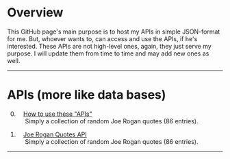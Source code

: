 # Overview

This GitHub page's main purpose is to host my APIs in simple JSON-format for me. But, whoever wants to, can access and use the APIs, if he's interested. These APIs are not high-level ones, again, they just serve my purpose. I will update them from time to time and may add new ones as well.

---
# APIs (more like data bases)

0. &emsp;[How to use these "APIs"](https://harapi37.github.io/apis/how_to.md) <br> 
&emsp;    Simply a collection of random Joe Rogan quotes (86 entries).

1. &emsp;[Joe Rogan Quotes API](https://harapi37.github.io/apis/jr_api.json) <br> 
&emsp;    Simply a collection of random Joe Rogan quotes (86 entries).

---
